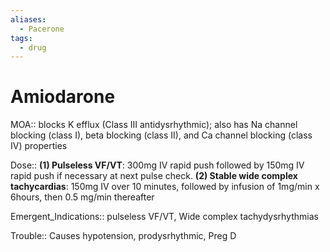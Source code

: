```yaml
---
aliases:
  - Pacerone
tags:
  - drug
---
```

# Amiodarone  
  
MOA:: blocks K efflux (Class III antidysrhythmic); also has Na channel blocking (class I), beta blocking (class II), and Ca channel blocking (class IV) properties  
  
Dose:: **(1) Pulseless VF/VT**: 300mg IV rapid push followed by 150mg IV rapid push if necessary at next pulse check. **(2) Stable wide complex tachycardias**: 150mg IV over 10 minutes, followed by infusion of 1mg/min x 6hours, then 0.5 mg/min thereafter  
  
Emergent_Indications:: pulseless VF/VT, Wide complex tachydysrhythmias  
  
Trouble:: Causes hypotension, prodysrhythmic, Preg D